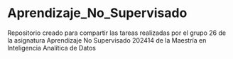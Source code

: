 # Aprendizaje_No_Supervisado
Repositorio creado para compartir las tareas realizadas por el grupo 26 de la asignatura Aprendizaje No Supervisado 202414 de la Maestría en Inteligencia Analítica de Datos
